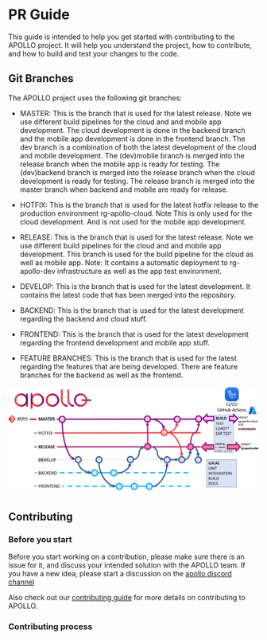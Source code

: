 # PR Guide

This guide is intended to help you get started with contributing to the APOLLO project. It will help you understand the project, how to contribute, and how to build and test your changes to the code.

## Git Branches

The APOLLO project uses the following git branches:

- MASTER: This is the branch that is used for the latest release. Note we use different build pipelines for the cloud and and mobile app development. The cloud development is done in the backend branch and the mobile app development is done in the frontend branch. The dev branch is a combination of both the latest development of the cloud and mobile development.
The (dev)mobile branch is merged into the release branch when the mobile app is ready for testing. The (dev)backend branch is merged into the release branch when the cloud development is ready for testing. The release branch is merged into the master branch when backend and mobile are ready for release. 

- HOTFIX: This is the branch that is used for the latest hotfix release to the production environment rg-apollo-cloud. Note This is only used for the cloud development. And is not used for the mobile app development.

- RELEASE: This is the branch that is used for the latest release. Note we use different build pipelines for the cloud and and mobile app development. This branch is used for the build pipeline for the cloud as well as mobile app. Note: It contains a automatic deployment to rg-apollo-dev infrastructure as well as the app test environment.

- DEVELOP: This is the branch that is used for the latest development. It contains the latest code that has been merged into the repository. 

- BACKEND: This is the branch that is used for the latest development regarding the backend and cloud stuff.

- FRONTEND: This is the branch that is used for the latest development regarding the frontend development and mobile app stuff.

- FEATURE BRANCHES: This is the branch that is used for the latest regarding the features that are being developed. There are feature branches for the backend as well as the frontend. 

![](./docs/coding-guidelines/branches.png)

## Contributing

### Before you start

Before you start working on a contribution, please make sure there is an issue for it, and discuss your intended solution with the APOLLO team. If you have a new idea, please start a discussion on the [apollo discord channel](https://discord.gg/PqKZarB6)

Also check out our [contributing guide](CONTRIBUTING.md) for more details on contributing to APOLLO.

### Contributing process
